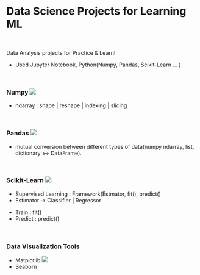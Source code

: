 # Data Science Projects for Learning ML
<br>

Data Analysis projects for Practice & Learn! 
- Used Jupyter Notebook, Python(Numpy, Pandas, Scikit-Learn ... ) 

<br>

### Numpy <img src="https://img.shields.io/badge/numpy-%23013243.svg?style=for-the-badge&logo=numpy&logoColor=white">
- ndarray : shape | reshape | indexing | slicing


<br>

### Pandas <img src="https://img.shields.io/badge/pandas-%23150458.svg?style=for-the-badge&logo=pandas&logoColor=white">
-  mutual conversion between different types of data(numpy ndarray, list, dictionary <-> DataFrame).


<br>

### Scikit-Learn <img src="https://img.shields.io/badge/scikit--learn-%23F7931E.svg?style=for-the-badge&logo=scikit-learn&logoColor=white">
- Supervised Learning : Framework(Estmator, fit(), predict() 
- Estimator -> Classifier | Regressor
* Train : fit()
* Predict : predict() 



<br>

### Data Visualization Tools

* Matplotlib <img src="https://img.shields.io/badge/matplotlib-9999FF?style=for-the-badge&logo=python&logoColor=white">
* Seaborn

